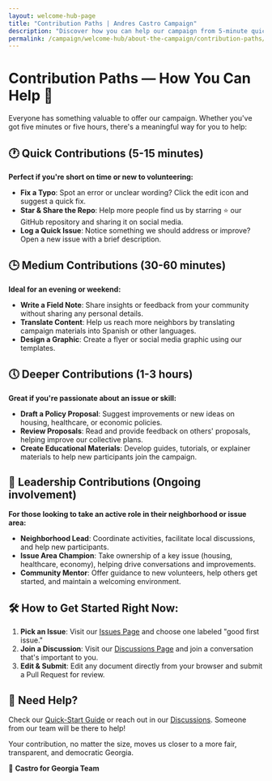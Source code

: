 ```yaml
---
layout: welcome-hub-page
title: "Contribution Paths | Andres Castro Campaign"
description: "Discover how you can help our campaign from 5-minute quick fixes to leadership roles. Find the perfect way to contribute your skills and time to building progressive change."
permalink: /campaign/welcome-hub/about-the-campaign/contribution-paths/
---
```


# Contribution Paths — How You Can Help 🌟

Everyone has something valuable to offer our campaign. Whether you've got five minutes or five hours, there's a meaningful way for you to help:

## 🕐 Quick Contributions (5-15 minutes)

**Perfect if you're short on time or new to volunteering:**

* **Fix a Typo**: Spot an error or unclear wording? Click the edit icon and suggest a quick fix.
* **Star & Share the Repo**: Help more people find us by starring ⭐ our GitHub repository and sharing it on social media.
* **Log a Quick Issue**: Notice something we should address or improve? Open a new issue with a brief description.

## 🕒 Medium Contributions (30-60 minutes)

**Ideal for an evening or weekend:**

* **Write a Field Note**: Share insights or feedback from your community without sharing any personal details.
* **Translate Content**: Help us reach more neighbors by translating campaign materials into Spanish or other languages.
* **Design a Graphic**: Create a flyer or social media graphic using our templates.

## 🕔 Deeper Contributions (1-3 hours)

**Great if you're passionate about an issue or skill:**

* **Draft a Policy Proposal**: Suggest improvements or new ideas on housing, healthcare, or economic policies.
* **Review Proposals**: Read and provide feedback on others' proposals, helping improve our collective plans.
* **Create Educational Materials**: Develop guides, tutorials, or explainer materials to help new participants join the campaign.

## 🌟 Leadership Contributions (Ongoing involvement)

**For those looking to take an active role in their neighborhood or issue area:**

* **Neighborhood Lead**: Coordinate activities, facilitate local discussions, and help new participants.
* **Issue Area Champion**: Take ownership of a key issue (housing, healthcare, economy), helping drive conversations and improvements.
* **Community Mentor**: Offer guidance to new volunteers, help others get started, and maintain a welcoming environment.

## 🛠 How to Get Started Right Now:

1. **Pick an Issue**: Visit our [Issues Page](../../issues) and choose one labeled "good first issue."
2. **Join a Discussion**: Visit our [Discussions Page](../../discussions) and join a conversation that's important to you.
3. **Edit & Submit**: Edit any document directly from your browser and submit a Pull Request for review.

## 📖 Need Help?

Check our [Quick-Start Guide](../get-involved/quick-start-guide.md) or reach out in our [Discussions](../../discussions). Someone from our team will be there to help!

Your contribution, no matter the size, moves us closer to a more fair, transparent, and democratic Georgia.

🌱 **Castro for Georgia Team**
